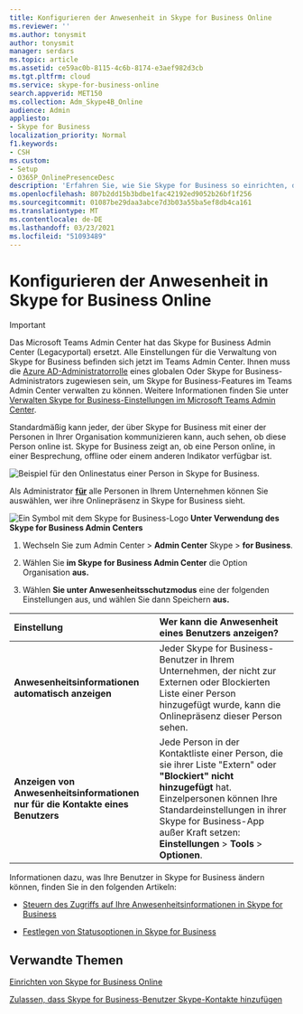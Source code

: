 ```yaml
---
title: Konfigurieren der Anwesenheit in Skype for Business Online
ms.reviewer: ''
ms.author: tonysmit
author: tonysmit
manager: serdars
ms.topic: article
ms.assetid: ce59ac0b-8115-4c6b-8174-e3aef982d3cb
ms.tgt.pltfrm: cloud
ms.service: skype-for-business-online
search.appverid: MET150
ms.collection: Adm_Skype4B_Online
audience: Admin
appliesto:
- Skype for Business
localization_priority: Normal
f1.keywords:
- CSH
ms.custom:
- Setup
- O365P_OnlinePresenceDesc
description: 'Erfahren Sie, wie Sie Skype for Business so einrichten, dass Sie die Verfügbarkeit Ihrer Kollegen sehen können. '
ms.openlocfilehash: 807b2dd15b3bdbe1fac42192ed9052b26bf1f256
ms.sourcegitcommit: 01087be29daa3abce7d3b03a55ba5ef8db4ca161
ms.translationtype: MT
ms.contentlocale: de-DE
ms.lasthandoff: 03/23/2021
ms.locfileid: "51093489"
---
```

# <a name="configure-presence-in-skype-for-business-online"></a>Konfigurieren der Anwesenheit in Skype for Business Online

> [!IMPORTANT]
> Das Microsoft Teams Admin Center hat das Skype for Business Admin Center (Legacyportal) ersetzt. Alle Einstellungen für die Verwaltung von Skype for Business befinden sich jetzt im Teams Admin Center. Ihnen muss die [Azure AD-Administratorrolle](/azure/active-directory/roles/permissions-reference) eines globalen Oder Skype for Business-Administrators zugewiesen sein, um Skype for Business-Features im Teams Admin Center verwalten zu können. Weitere Informationen finden Sie unter [Verwalten Skype for Business-Einstellungen im Microsoft Teams Admin Center](/MicrosoftTeams/skype-for-business-settings?bc=%2fskypeforbusiness%2fbreadcrumb%2ftoc.json&toc=%2fskypeforbusiness%2fsfbotoc%2ftoc.json).

Standardmäßig kann jeder, der über Skype for Business mit einer der Personen in Ihrer Organisation kommunizieren kann, auch sehen, ob diese Person online ist. Skype for Business zeigt an, ob eine Person online, in einer Besprechung, offline oder einem anderen Indikator verfügbar ist.

![Beispiel für den Onlinestatus einer Person in Skype for Business.](../images/f0849132-1ddb-480f-bca6-cfe9eaa0486d.png)

Als Administrator **[für](https://support.office.com/article/eac4d046-1afd-4f1a-85fc-8219c79e1504)** alle Personen in Ihrem Unternehmen können Sie auswählen, wer ihre Onlinepräsenz in Skype for Business sieht.

![Ein Symbol mit dem Skype for Business-Logo](../images/sfb-logo-30x30.png) **Unter Verwendung des Skype for Business Admin Centers**

1. Wechseln Sie zum Admin Center > **Admin Center** Skype  >  **for Business**.

2. Wählen Sie **im Skype for Business Admin Center** die Option Organisation **aus.**

3. Wählen **Sie unter Anwesenheitsschutzmodus** eine der folgenden Einstellungen aus, und wählen Sie dann Speichern **aus.**

|**Einstellung**|**Wer kann die Anwesenheit eines Benutzers anzeigen?**|
|:-----|:-----|
|**Anwesenheitsinformationen automatisch anzeigen** <br/> |Jeder Skype for Business-Benutzer in Ihrem Unternehmen, der  nicht  zur Externen oder Blockierten Liste einer Person hinzugefügt wurde, kann die Onlinepräsenz dieser Person sehen. <br/> |
|**Anzeigen von Anwesenheitsinformationen nur für die Kontakte eines Benutzers** <br/> |Jede Person in der Kontaktliste einer Person,  die sie ihrer Liste "Extern" oder **"Blockiert" nicht hinzugefügt** hat. <br/> Einzelpersonen können Ihre Standardeinstellungen in ihrer Skype for Business-App außer Kraft setzen: **Einstellungen**  >  **Tools**  >  **Optionen**. <br/> |

Informationen dazu, was Ihre Benutzer in Skype for Business ändern können, finden Sie in den folgenden Artikeln:

- [Steuern des Zugriffs auf Ihre Anwesenheitsinformationen in Skype for Business](https://support.office.com/article/fea86e34-60cf-4dd0-bfb2-169a42afd92c)

- [Festlegen von Statusoptionen in Skype for Business](https://support.office.com/article/efd25395-c8ef-4510-b9cb-6f70e2fff8a0)

## <a name="related-topics"></a>Verwandte Themen

[Einrichten von Skype for Business Online](set-up-skype-for-business-online.md)

[Zulassen, dass Skype for Business-Benutzer Skype-Kontakte hinzufügen](let-skype-for-business-users-add-skype-contacts.md)